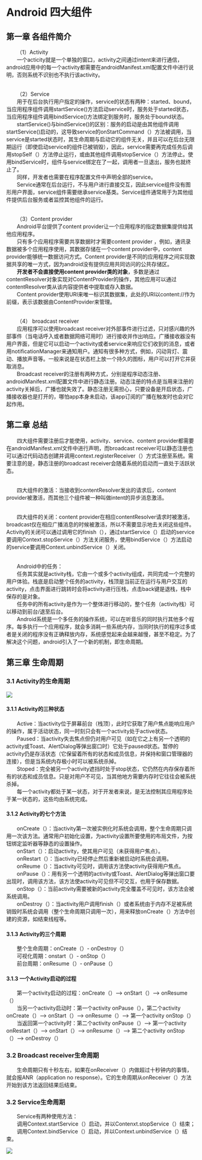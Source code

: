 # Android 四大组件
## 第一章 各组件简介
&emsp;&emsp;（1）Activity
<br>&emsp;&emsp;一个acticity就是一个单独的窗口，activity之间通过intent来进行通信，android应用中的每一个activity都需要在androidManifest.xml配置文件中进行说明，否则系统不识别也不执行该activity。

<br>&emsp;&emsp;（2）Service
<br>&emsp;&emsp;用于在后台执行用户指定的操作，service的状态有两种：started、bound，当应用程序组件调用startService()方法启动service时，服务处于started状态，当应用程序组件调用bindService()方法绑定到服务时，服务处于bound状态。
<br>&emsp;&emsp;startService()与bindService()的区别：服务的启动是由其他组件调用startService()启动的，这导致service的onStartCommand（）方法被调用，当service是started状态时，其生命周期与启动它的组件无关，并且可以在后台无限期运行（即使启动service的组件已被销毁），因此，service需要再完成任务后调用stopSelf（）方法停止运行，或由其他组件调用stopService（）方法停止。使用bindService时，组件与service绑定在了一起，调用者一旦退出，服务也就终止了。
<br>&emsp;&emsp;同样，开发者也需要在程序配置文件中声明全部的service。
<br>&emsp;&emsp;Service通常在后台运行，不与用户进行直接交互，因此service组件没有图形用户界面，service组件需要继承service基类。Service组件通常用于为其他组件提供后台服务或者监控其他组件的运行。

<br>&emsp;&emsp;（3）Content provider
<br>&emsp;&emsp;Android平台提供了content provider让一个应用程序的指定数据集提供给其他应用程序。
<br>&emsp;&emsp;只有多个应用程序需要共享数据时才需要content provider ，例如，通讯录数据被多个应用程序使用，其数据存储在一个content provider中，content provider能够统一数据访问方式。Content provider是不同的应用程序之间实现数据共享的唯一方式，因为android没有提供应用共同访问的公共存储区。
<br>&emsp;&emsp;**开发者不会直接使用content provider类的对象**，多数是通过contentResolver对象实现对ContentProvider的操作，其他应用可以通过contentResolver类从该内容提供者中提取或存入数据。
<br>&emsp;&emsp;Content provider使用URI来唯一标识其数据集，此处的URI以content://作为前缀，表示该数据由ContentProvider来管理。

<br>&emsp;&emsp;（4） broadcast receiver
<br>&emsp;&emsp;应用程序可以使用broadcast receiver对外部事件进行过滤，只对感兴趣的外部事件（当电话呼入或者数据网络可用时）进行接收并作出响应。广播接收器没有用户界面，但是它可以启动一个activity或者service来响应它们收到的消息，或者用notificationManager来通知用户。通知有很多种方式，例如，闪动背灯、震动、播放声音等。一般来说是在状态栏上放一个持久的图标，用户可以打开它并获取消息。
<br>&emsp;&emsp;Broadcast receiver的注册有两种方式，分别是程序动态注册、androidManifest.xml配置文件中进行静态注册。动态注册的特点是当用来注册的activity关掉后，广播也就失效了。静态注册无需担心，只要设备是开启状态，广播接收器也是打开的，哪怕app本身未启动，该app订阅的广播在触发时也会对它起作用。

## 第二章 总结
&emsp;&emsp;四大组件需要注册后才能使用，activity、service、content provider都需要在androidManifest.xml文件中进行声明，而broadcast receiver可以静态注册也可以通过代码动态创建并调用context.registerReceiver（）方式注册至系统。需要注意的是，静态注册的broadcast receiver会随着系统的启动而一直处于活跃状态。

<br>&emsp;&emsp;四大组件的激活：当接收到contentResolver发出的请求后，content provider被激活，而其他三个组件被一种叫做intent的异步消息激活。

<br>&emsp;&emsp;四大组件的关闭：content provider在相应contentResolver请求时被激活，broadcast仅在相应广播消息的时候被激活，所以不需要显示地去关闭这些组件。Activity的关闭可以通过调用它的finish（），通过startService（）启动的service要调用Context.stopService（）方法关闭服务，使用bindService（）方法启动的service要调用Context.unbindService（）关闭。

<br>&emsp;&emsp;Android中的任务：
<br>&emsp;&emsp;任务其实就是activity栈，它由一个或多个activity组成，共同完成一个完整的用户体验。栈底是启动整个任务的activity，栈顶是当前正在运行与用户交互的activity，点击界面进行跳转时会将activity进行压栈，点击back键是退栈，栈中保存的是对象。
<br>&emsp;&emsp;任务中的所有activity是作为一个整体进行移动的，整个任务（activity栈）可以移动到前台/退至后台。
<br>&emsp;&emsp;Android系统是一个多任务的操作系统，可以在听音乐的同时执行其他多个程序。每多执行一个应用程序，就会多消耗一些系统内存，当同时执行的程序过多或者是关闭的程序没有正确释放内存，系统感觉起来会越来越慢，甚至不稳定。为了解决这个问题，android引入了一个新的机制，即生命周期。

## 第三章 生命周期
### 3.1 Activity的生命周期

![](../imgs/学习任务二_Android四大组件_01.png)

#### 3.1.1 Activity的三种状态
&emsp;&emsp;Active：当activity位于屏幕前台（栈顶），此时它获取了用户焦点能响应用户的操作，属于活动状态，同一时刻只会有一个activity处于active状态。
<br>&emsp;&emsp;Paused：当activity失去焦点但仍对用户可见（如在它之上有另一个透明的activity或Toast、AlertDialog等弹出窗口时）它处于paused状态。暂停的activity仍是存活状态（它保留着所有的状态和成员信息，并保持和窗口管理器的连接），但是当系统内存极小时可以被系统杀掉。
<br>&emsp;&emsp;Stoped：完全被另一个activity遮挡时处于stop状态，它仍然在内存保存着所有的状态和成员信息。只是对用户不可见，当其他地方需要内存时它往往会被系统杀掉。
<br>&emsp;&emsp;每一个activity都处于某一状态，对于开发者来说，是无法控制其应用程序处于某一状态的，这些均由系统完成。

#### 3.1.2 Activity的七个方法
&emsp;&emsp;onCreate（）：当activity第一次被实例化时系统会调用，整个生命周期只调用一次该方法。通常用户初始化设置，为activity设置所要使用的布局文件，为按钮绑定监听器等静态的设置操作。
<br>&emsp;&emsp;onStart（）：启动activity，使其用户可见（未获得用户焦点）。
<br>&emsp;&emsp;onRestart（）：当activity已经停止然后重新被启动时系统会调用。
<br>&emsp;&emsp;onReume（）：当activity可见时，调用该方法使activity获得用户焦点。
<br>&emsp;&emsp;onPause（）：用有另一个透明的activity或Toast、AlertDialog等弹出窗口要出现时，调用该方法，该方法使activity可见但不可交互，也用于保存数据。
<br>&emsp;&emsp;onStop（）：当前activity需要被新的activity完全覆盖不可见时，该方法会被系统调用。
<br>&emsp;&emsp;onDestroy（）：当activity用户调用finish（）或者系统由于内存不足被系统销毁时系统会调用（整个生命周期只调用一次），用来释放onCreate（）方法中创建的资源，如结束线程等。

#### 3.1.3 Activity的三个周期
&emsp;&emsp;整个生命周期：onCreate（）- onDestroy（）
<br>&emsp;&emsp;可视化周期：onstart（）- onStop（）
<br>&emsp;&emsp;前台周期：onResume（）- onPause（）

#### 3.1.3 一个Activity启动的过程
&emsp;&emsp;第一个activity启动的过程：onCreate（）--> onStart（）--> onResume（）
<br>&emsp;&emsp;当另一个activity启动时：第一个activity onPause（），第二个activity onCreate（）--> onStart（）--> onResume（）--> 第一个activity onStop（）
<br>&emsp;&emsp;当返回第一个activity时：第二个activity onPause（）-->  第一个activity onRestart（）--> onStart（）--> onResume（）--> 第二个activity onStop（）--> onDestroy（）



### 3.2 Broadcast receiver生命周期
&emsp;&emsp;生命周期只有十秒左右，如果在onReceiver（）内做超过十秒钟内的事情，就会报ANR（application no response）。它的生命周期从onReceiver（）方法开始到该方法返回结果后结束。

### 3.2 Service生命周期
&emsp;&emsp;Service有两种使用方法：
<br>&emsp;&emsp;调用Context.startService（）启动，并以Contenxt.stopService（）结束；
<br>&emsp;&emsp;调用Context.bindService（）启动，并以Context.unbindService（）结束。

![](../imgs/学习任务二_Android四大组件_02.png)





















